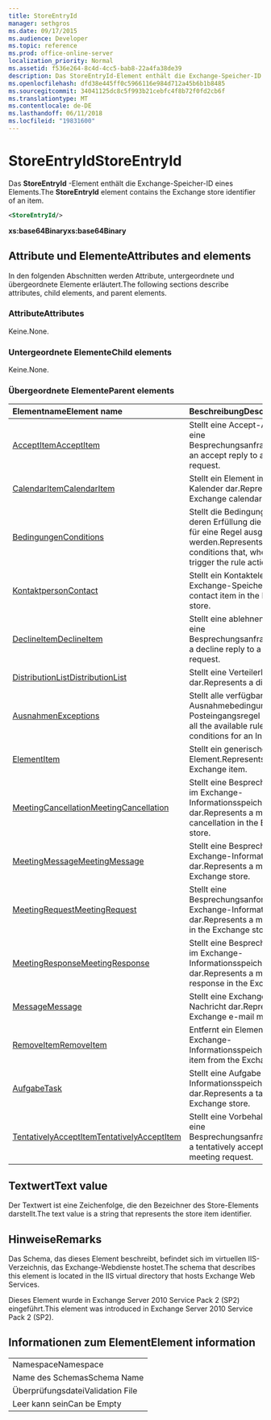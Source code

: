 ```yaml
---
title: StoreEntryId
manager: sethgros
ms.date: 09/17/2015
ms.audience: Developer
ms.topic: reference
ms.prod: office-online-server
localization_priority: Normal
ms.assetid: f536e264-8c4d-4cc5-bab8-22a4fa38de39
description: Das StoreEntryId-Element enthält die Exchange-Speicher-ID eines Elements.
ms.openlocfilehash: dfd38e445ff0c5966116e984d712a45b6b1b8485
ms.sourcegitcommit: 34041125dc8c5f993b21cebfc4f8b72f0fd2cb6f
ms.translationtype: MT
ms.contentlocale: de-DE
ms.lasthandoff: 06/11/2018
ms.locfileid: "19831600"
---
```

# <a name="storeentryid"></a><span data-ttu-id="2e2ba-103">StoreEntryId</span><span class="sxs-lookup"><span data-stu-id="2e2ba-103">StoreEntryId</span></span>

<span data-ttu-id="2e2ba-104">Das **StoreEntryId** -Element enthält die Exchange-Speicher-ID eines Elements.</span><span class="sxs-lookup"><span data-stu-id="2e2ba-104">The **StoreEntryId** element contains the Exchange store identifier of an item.</span></span> 
  
```XML
<StoreEntryId/>
```

 <span data-ttu-id="2e2ba-105">**xs:base64Binary**</span><span class="sxs-lookup"><span data-stu-id="2e2ba-105">**xs:base64Binary**</span></span>
## <a name="attributes-and-elements"></a><span data-ttu-id="2e2ba-106">Attribute und Elemente</span><span class="sxs-lookup"><span data-stu-id="2e2ba-106">Attributes and elements</span></span>

<span data-ttu-id="2e2ba-107">In den folgenden Abschnitten werden Attribute, untergeordnete und übergeordnete Elemente erläutert.</span><span class="sxs-lookup"><span data-stu-id="2e2ba-107">The following sections describe attributes, child elements, and parent elements.</span></span>
  
### <a name="attributes"></a><span data-ttu-id="2e2ba-108">Attribute</span><span class="sxs-lookup"><span data-stu-id="2e2ba-108">Attributes</span></span>

<span data-ttu-id="2e2ba-109">Keine.</span><span class="sxs-lookup"><span data-stu-id="2e2ba-109">None.</span></span>
  
### <a name="child-elements"></a><span data-ttu-id="2e2ba-110">Untergeordnete Elemente</span><span class="sxs-lookup"><span data-stu-id="2e2ba-110">Child elements</span></span>

<span data-ttu-id="2e2ba-111">Keine.</span><span class="sxs-lookup"><span data-stu-id="2e2ba-111">None.</span></span>
  
### <a name="parent-elements"></a><span data-ttu-id="2e2ba-112">Übergeordnete Elemente</span><span class="sxs-lookup"><span data-stu-id="2e2ba-112">Parent elements</span></span>

|<span data-ttu-id="2e2ba-113">**Elementname**</span><span class="sxs-lookup"><span data-stu-id="2e2ba-113">**Element name**</span></span>|<span data-ttu-id="2e2ba-114">**Beschreibung**</span><span class="sxs-lookup"><span data-stu-id="2e2ba-114">**Description**</span></span>|
|:-----|:-----|
|[<span data-ttu-id="2e2ba-115">AcceptItem</span><span class="sxs-lookup"><span data-stu-id="2e2ba-115">AcceptItem</span></span>](acceptitem.md) <br/> |<span data-ttu-id="2e2ba-116">Stellt eine Accept-Antwort auf eine Besprechungsanfrage.</span><span class="sxs-lookup"><span data-stu-id="2e2ba-116">Represents an accept reply to a meeting request.</span></span>  <br/> |
|[<span data-ttu-id="2e2ba-117">CalendarItem</span><span class="sxs-lookup"><span data-stu-id="2e2ba-117">CalendarItem</span></span>](calendaritem.md) <br/> |<span data-ttu-id="2e2ba-118">Stellt ein Element im Exchange-Kalender dar.</span><span class="sxs-lookup"><span data-stu-id="2e2ba-118">Represents an Exchange calendar item.</span></span>  <br/> |
|[<span data-ttu-id="2e2ba-119">Bedingungen</span><span class="sxs-lookup"><span data-stu-id="2e2ba-119">Conditions</span></span>](conditions.md) <br/> |<span data-ttu-id="2e2ba-120">Stellt die Bedingungen dar, bei deren Erfüllung die Regelaktionen für eine Regel ausgelöst werden.</span><span class="sxs-lookup"><span data-stu-id="2e2ba-120">Represents the conditions that, when fulfilled, will trigger the rule actions for a rule.</span></span>  <br/> |
|[<span data-ttu-id="2e2ba-121">Kontaktperson</span><span class="sxs-lookup"><span data-stu-id="2e2ba-121">Contact</span></span>](contact.md) <br/> |<span data-ttu-id="2e2ba-122">Stellt ein Kontaktelement im Exchange-Speicher.</span><span class="sxs-lookup"><span data-stu-id="2e2ba-122">Represents a contact item in the Exchange store.</span></span>  <br/> |
|[<span data-ttu-id="2e2ba-123">DeclineItem</span><span class="sxs-lookup"><span data-stu-id="2e2ba-123">DeclineItem</span></span>](declineitem.md) <br/> |<span data-ttu-id="2e2ba-124">Stellt eine ablehnen Antwort auf eine Besprechungsanfrage.</span><span class="sxs-lookup"><span data-stu-id="2e2ba-124">Represents a decline reply to a meeting request.</span></span>  <br/> |
|[<span data-ttu-id="2e2ba-125">DistributionList</span><span class="sxs-lookup"><span data-stu-id="2e2ba-125">DistributionList</span></span>](distributionlist.md) <br/> |<span data-ttu-id="2e2ba-126">Stellt eine Verteilerliste dar.</span><span class="sxs-lookup"><span data-stu-id="2e2ba-126">Represents a distribution list.</span></span>  <br/> |
|[<span data-ttu-id="2e2ba-127">Ausnahmen</span><span class="sxs-lookup"><span data-stu-id="2e2ba-127">Exceptions</span></span>](exceptions.md) <br/> |<span data-ttu-id="2e2ba-128">Stellt alle verfügbaren Regel Ausnahmebedingungen für eine Posteingangsregel an.</span><span class="sxs-lookup"><span data-stu-id="2e2ba-128">Represents all the available rule exception conditions for an Inbox rule.</span></span>  <br/> |
|[<span data-ttu-id="2e2ba-129">Element</span><span class="sxs-lookup"><span data-stu-id="2e2ba-129">Item</span></span>](item.md) <br/> |<span data-ttu-id="2e2ba-130">Stellt ein generisches Exchange-Element.</span><span class="sxs-lookup"><span data-stu-id="2e2ba-130">Represents a generic Exchange item.</span></span>  <br/> |
|[<span data-ttu-id="2e2ba-131">MeetingCancellation</span><span class="sxs-lookup"><span data-stu-id="2e2ba-131">MeetingCancellation</span></span>](meetingcancellation.md) <br/> |<span data-ttu-id="2e2ba-132">Stellt eine Besprechungsabsage im Exchange-Informationsspeicher dar.</span><span class="sxs-lookup"><span data-stu-id="2e2ba-132">Represents a meeting cancellation in the Exchange store.</span></span>  <br/> |
|[<span data-ttu-id="2e2ba-133">MeetingMessage</span><span class="sxs-lookup"><span data-stu-id="2e2ba-133">MeetingMessage</span></span>](meetingmessage.md) <br/> |<span data-ttu-id="2e2ba-134">Stellt eine Besprechung im Exchange-Informationsspeicher dar.</span><span class="sxs-lookup"><span data-stu-id="2e2ba-134">Represents a meeting in the Exchange store.</span></span>  <br/> |
|[<span data-ttu-id="2e2ba-135">MeetingRequest</span><span class="sxs-lookup"><span data-stu-id="2e2ba-135">MeetingRequest</span></span>](meetingrequest.md) <br/> |<span data-ttu-id="2e2ba-136">Stellt eine Besprechungsanforderung im Exchange-Informationsspeicher dar.</span><span class="sxs-lookup"><span data-stu-id="2e2ba-136">Represents a meeting request in the Exchange store.</span></span>  <br/> |
|[<span data-ttu-id="2e2ba-137">MeetingResponse</span><span class="sxs-lookup"><span data-stu-id="2e2ba-137">MeetingResponse</span></span>](meetingresponse.md) <br/> |<span data-ttu-id="2e2ba-138">Stellt eine Besprechungsantwort im Exchange-Informationsspeicher dar.</span><span class="sxs-lookup"><span data-stu-id="2e2ba-138">Represents a meeting response in the Exchange store.</span></span>  <br/> |
|[<span data-ttu-id="2e2ba-139">Message</span><span class="sxs-lookup"><span data-stu-id="2e2ba-139">Message</span></span>](message-ex15websvcsotherref.md) <br/> |<span data-ttu-id="2e2ba-140">Stellt eine Exchange-E-Mail-Nachricht dar.</span><span class="sxs-lookup"><span data-stu-id="2e2ba-140">Represents an Exchange e-mail message.</span></span>  <br/> |
|[<span data-ttu-id="2e2ba-141">RemoveItem</span><span class="sxs-lookup"><span data-stu-id="2e2ba-141">RemoveItem</span></span>](removeitem.md) <br/> |<span data-ttu-id="2e2ba-142">Entfernt ein Element aus dem Exchange-Informationsspeicher.</span><span class="sxs-lookup"><span data-stu-id="2e2ba-142">Removes an item from the Exchange store.</span></span>  <br/> |
|[<span data-ttu-id="2e2ba-143">Aufgabe</span><span class="sxs-lookup"><span data-stu-id="2e2ba-143">Task</span></span>](task.md) <br/> |<span data-ttu-id="2e2ba-144">Stellt eine Aufgabe im Exchange-Informationsspeicher dar.</span><span class="sxs-lookup"><span data-stu-id="2e2ba-144">Represents a task in the Exchange store.</span></span>  <br/> |
|[<span data-ttu-id="2e2ba-145">TentativelyAcceptItem</span><span class="sxs-lookup"><span data-stu-id="2e2ba-145">TentativelyAcceptItem</span></span>](tentativelyacceptitem.md) <br/> |<span data-ttu-id="2e2ba-146">Stellt eine Vorbehalt Antwort auf eine Besprechungsanfrage.</span><span class="sxs-lookup"><span data-stu-id="2e2ba-146">Represents a tentatively accepted reply to a meeting request.</span></span>  <br/> |
   
## <a name="text-value"></a><span data-ttu-id="2e2ba-147">Textwert</span><span class="sxs-lookup"><span data-stu-id="2e2ba-147">Text value</span></span>

<span data-ttu-id="2e2ba-148">Der Textwert ist eine Zeichenfolge, die den Bezeichner des Store-Elements darstellt.</span><span class="sxs-lookup"><span data-stu-id="2e2ba-148">The text value is a string that represents the store item identifier.</span></span>
  
## <a name="remarks"></a><span data-ttu-id="2e2ba-149">Hinweise</span><span class="sxs-lookup"><span data-stu-id="2e2ba-149">Remarks</span></span>

<span data-ttu-id="2e2ba-150">Das Schema, das dieses Element beschreibt, befindet sich im virtuellen IIS-Verzeichnis, das Exchange-Webdienste hostet.</span><span class="sxs-lookup"><span data-stu-id="2e2ba-150">The schema that describes this element is located in the IIS virtual directory that hosts Exchange Web Services.</span></span>
  
<span data-ttu-id="2e2ba-151">Dieses Element wurde in Exchange Server 2010 Service Pack 2 (SP2) eingeführt.</span><span class="sxs-lookup"><span data-stu-id="2e2ba-151">This element was introduced in Exchange Server 2010 Service Pack 2 (SP2).</span></span>
  
## <a name="element-information"></a><span data-ttu-id="2e2ba-152">Informationen zum Element</span><span class="sxs-lookup"><span data-stu-id="2e2ba-152">Element information</span></span>

||
|:-----|
|<span data-ttu-id="2e2ba-153">Namespace</span><span class="sxs-lookup"><span data-stu-id="2e2ba-153">Namespace</span></span>  <br/> |
|<span data-ttu-id="2e2ba-154">Name des Schemas</span><span class="sxs-lookup"><span data-stu-id="2e2ba-154">Schema Name</span></span>  <br/> |
|<span data-ttu-id="2e2ba-155">Überprüfungsdatei</span><span class="sxs-lookup"><span data-stu-id="2e2ba-155">Validation File</span></span>  <br/> |
|<span data-ttu-id="2e2ba-156">Leer kann sein</span><span class="sxs-lookup"><span data-stu-id="2e2ba-156">Can be Empty</span></span>  <br/> |
   


